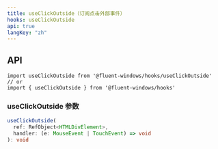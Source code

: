 ```yaml
---
title: useClickOutside（订阅点击外部事件）
hooks: useClickOutside
api: true
langKey: "zh"
---
```


## API

```
import useClickOutside from '@fluent-windows/hooks/useClickOutside'
// or
import { useClickOutside } from '@fluent-windows/hooks'
```

### useClickOutside 参数

```ts
useClickOutside(
  ref: RefObject<HTMLDivElement>,
  handler: (e: MouseEvent | TouchEvent) => void
): void
```
